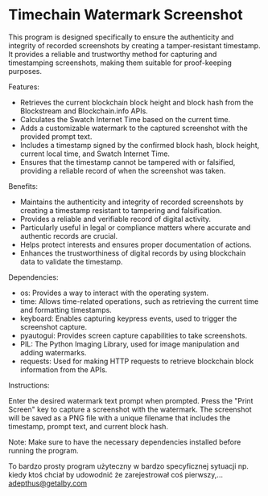 # Timechain Watermark Screenshot


This program is designed specifically to ensure the authenticity and integrity of recorded screenshots by creating a tamper-resistant timestamp. It provides a reliable and trustworthy method for capturing and timestamping screenshots, making them suitable for proof-keeping purposes.

Features:

- Retrieves the current blockchain block height and block hash from the Blockstream and Blockchain.info APIs.
- Calculates the Swatch Internet Time based on the current time.
- Adds a customizable watermark to the captured screenshot with the provided prompt text.
- Includes a timestamp signed by the confirmed block hash, block height, current local time, and Swatch Internet Time.
- Ensures that the timestamp cannot be tampered with or falsified, providing a reliable record of when the screenshot was taken.

Benefits:

- Maintains the authenticity and integrity of recorded screenshots by creating a timestamp resistant to tampering and falsification.
- Provides a reliable and verifiable record of digital activity.
- Particularly useful in legal or compliance matters where accurate and authentic records are crucial.
- Helps protect interests and ensures proper documentation of actions.
- Enhances the trustworthiness of digital records by using blockchain data to validate the timestamp.

Dependencies:

- os: Provides a way to interact with the operating system.
- time: Allows time-related operations, such as retrieving the current time and formatting timestamps.
- keyboard: Enables capturing keypress events, used to trigger the screenshot capture.
- pyautogui: Provides screen capture capabilities to take screenshots.
- PIL: The Python Imaging Library, used for image manipulation and adding watermarks.
- requests: Used for making HTTP requests to retrieve blockchain block information from the APIs.

Instructions:

Enter the desired watermark text prompt when prompted.
Press the "Print Screen" key to capture a screenshot with the watermark.
The screenshot will be saved as a PNG file with a unique filename that includes the timestamp, prompt text, and current block hash.

Note: Make sure to have the necessary dependencies installed before running the program.

To bardzo prosty program użyteczny w bardzo specyficznej sytuacji np. kiedy ktoś chciał by udowodnić że zarejestrował coś pierwszy,... 
adepthus@getalby.com
